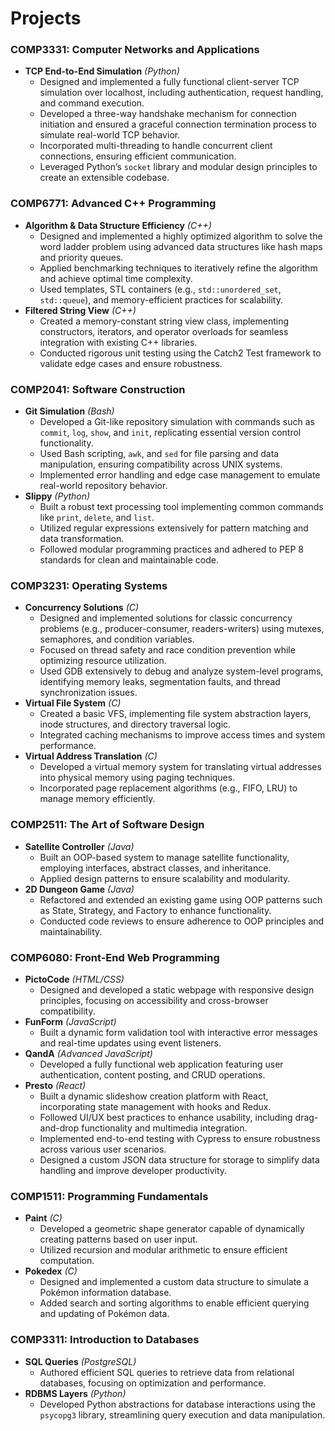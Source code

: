 # **Projects**

### **COMP3331: Computer Networks and Applications**
- **TCP End-to-End Simulation** *(Python)*  
  - Designed and implemented a fully functional client-server TCP simulation over localhost, including authentication, request handling, and command execution.  
  - Developed a three-way handshake mechanism for connection initiation and ensured a graceful connection termination process to simulate real-world TCP behavior.  
  - Incorporated multi-threading to handle concurrent client connections, ensuring efficient communication.  
  - Leveraged Python’s `socket` library and modular design principles to create an extensible codebase.

### **COMP6771: Advanced C++ Programming**
- **Algorithm & Data Structure Efficiency** *(C++)*  
  - Designed and implemented a highly optimized algorithm to solve the word ladder problem using advanced data structures like hash maps and priority queues.  
  - Applied benchmarking techniques to iteratively refine the algorithm and achieve optimal time complexity.  
  - Used templates, STL containers (e.g., `std::unordered_set`, `std::queue`), and memory-efficient practices for scalability.  
- **Filtered String View** *(C++)*  
  - Created a memory-constant string view class, implementing constructors, iterators, and operator overloads for seamless integration with existing C++ libraries.  
  - Conducted rigorous unit testing using the Catch2 Test framework to validate edge cases and ensure robustness.   

### **COMP2041: Software Construction**
- **Git Simulation** *(Bash)*  
  - Developed a Git-like repository simulation with commands such as `commit`, `log`, `show`, and `init`, replicating essential version control functionality.  
  - Used Bash scripting, `awk`, and `sed` for file parsing and data manipulation, ensuring compatibility across UNIX systems.  
  - Implemented error handling and edge case management to emulate real-world repository behavior.  
- **Slippy** *(Python)*  
  - Built a robust text processing tool implementing common commands like `print`, `delete`, and `list`.  
  - Utilized regular expressions extensively for pattern matching and data transformation.  
  - Followed modular programming practices and adhered to PEP 8 standards for clean and maintainable code.

### **COMP3231: Operating Systems**
- **Concurrency Solutions** *(C)*  
  - Designed and implemented solutions for classic concurrency problems (e.g., producer-consumer, readers-writers) using mutexes, semaphores, and condition variables.  
  - Focused on thread safety and race condition prevention while optimizing resource utilization.
  - Used GDB extensively to debug and analyze system-level programs, identifying memory leaks, segmentation faults, and thread synchronization issues.
- **Virtual File System** *(C)*  
  - Created a basic VFS, implementing file system abstraction layers, inode structures, and directory traversal logic.  
  - Integrated caching mechanisms to improve access times and system performance.  
- **Virtual Address Translation** *(C)*  
  - Developed a virtual memory system for translating virtual addresses into physical memory using paging techniques.  
  - Incorporated page replacement algorithms (e.g., FIFO, LRU) to manage memory efficiently.  


### **COMP2511: The Art of Software Design**
- **Satellite Controller** *(Java)*  
  - Built an OOP-based system to manage satellite functionality, employing interfaces, abstract classes, and inheritance.  
  - Applied design patterns to ensure scalability and modularity.  
- **2D Dungeon Game** *(Java)*  
  - Refactored and extended an existing game using OOP patterns such as State, Strategy, and Factory to enhance functionality.  
  - Conducted code reviews to ensure adherence to OOP principles and maintainability.

### **COMP6080: Front-End Web Programming**
- **PictoCode** *(HTML/CSS)*  
  - Designed and developed a static webpage with responsive design principles, focusing on accessibility and cross-browser compatibility.  
- **FunForm** *(JavaScript)*  
  - Built a dynamic form validation tool with interactive error messages and real-time updates using event listeners.  
- **QandA** *(Advanced JavaScript)*  
  - Developed a fully functional web application featuring user authentication, content posting, and CRUD operations.  
- **Presto** *(React)*  
  - Built a dynamic slideshow creation platform with React, incorporating state management with hooks and Redux.  
  - Followed UI/UX best practices to enhance usability, including drag-and-drop functionality and multimedia integration.  
  - Implemented end-to-end testing with Cypress to ensure robustness across various user scenarios.
  - Designed a custom JSON data structure for storage to simplify data handling and improve developer productivity.


### **COMP1511: Programming Fundamentals**
- **Paint** *(C)*  
  - Developed a geometric shape generator capable of dynamically creating patterns based on user input.  
  - Utilized recursion and modular arithmetic to ensure efficient computation.  
- **Pokedex** *(C)*  
  - Designed and implemented a custom data structure to simulate a Pokémon information database.  
  - Added search and sorting algorithms to enable efficient querying and updating of Pokémon data.

### **COMP3311: Introduction to Databases**
- **SQL Queries** *(PostgreSQL)*  
  - Authored efficient SQL queries to retrieve data from relational databases, focusing on optimization and performance.  
- **RDBMS Layers** *(Python)*  
  - Developed Python abstractions for database interactions using the `psycopg3` library, streamlining query execution and data manipulation.
